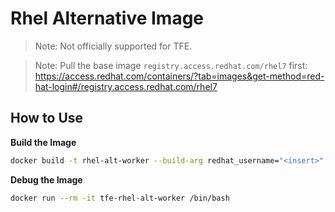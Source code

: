 # Rhel Alternative Image

> Note: Not officially supported for TFE.

> Note: Pull the base image `registry.access.redhat.com/rhel7` first: <https://access.redhat.com/containers/?tab=images&get-method=red-hat-login#/registry.access.redhat.com/rhel7>

## How to Use

**Build the Image**

```sh
docker build -t rhel-alt-worker --build-arg redhat_username="<insert>" --build-arg redhat_password="<insert>" .
```

**Debug the Image**

```sh
docker run --rm -it tfe-rhel-alt-worker /bin/bash
```
